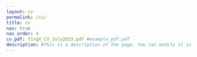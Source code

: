 ```yaml
---
layout: cv
permalink: /cv/
title: cv
nav: true
nav_order: 4
cv_pdf: YingX_CV_July2023.pdf #example_pdf.pdf
description: #This is a description of the page. You can modify it in 'pages/_cv.md'. You can also change or remove the top pdf download button.
---
```

